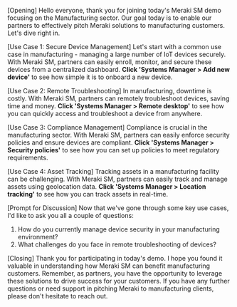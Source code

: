 [Opening]
Hello everyone, thank you for joining today's Meraki SM demo focusing on the Manufacturing sector. Our goal today is to enable our partners to effectively pitch Meraki solutions to manufacturing customers. Let's dive right in.

[Use Case 1: Secure Device Management]
Let's start with a common use case in manufacturing - managing a large number of IoT devices securely. With Meraki SM, partners can easily enroll, monitor, and secure these devices from a centralized dashboard. **Click 'Systems Manager > Add new device'** to see how simple it is to onboard a new device.

[Use Case 2: Remote Troubleshooting]
In manufacturing, downtime is costly. With Meraki SM, partners can remotely troubleshoot devices, saving time and money. **Click 'Systems Manager > Remote desktop'** to see how you can quickly access and troubleshoot a device from anywhere.

[Use Case 3: Compliance Management]
Compliance is crucial in the manufacturing sector. With Meraki SM, partners can easily enforce security policies and ensure devices are compliant. **Click 'Systems Manager > Security policies'** to see how you can set up policies to meet regulatory requirements.

[Use Case 4: Asset Tracking]
Tracking assets in a manufacturing facility can be challenging. With Meraki SM, partners can easily track and manage assets using geolocation data. **Click 'Systems Manager > Location tracking'** to see how you can track assets in real-time.

[Prompt for Discussion]
Now that we've gone through some key use cases, I'd like to ask you all a couple of questions:
1. How do you currently manage device security in your manufacturing environment?
2. What challenges do you face in remote troubleshooting of devices?

[Closing]
Thank you for participating in today's demo. I hope you found it valuable in understanding how Meraki SM can benefit manufacturing customers. Remember, as partners, you have the opportunity to leverage these solutions to drive success for your customers. If you have any further questions or need support in pitching Meraki to manufacturing clients, please don't hesitate to reach out.